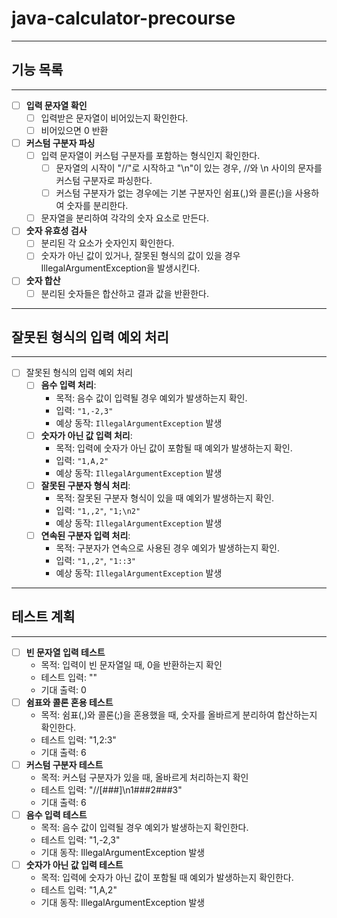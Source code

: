 # java-calculator-precourse
* * *
## 기능 목록
* * *
- [ ] **입력 문자열 확인**
  - [ ] 입력받은 문자열이 비어있는지 확인한다.
  - [ ] 비어있으면 0 반환
- [ ] **커스텀 구분자 파싱**
  - [ ] 입력 문자열이 커스텀 구분자를 포함하는 형식인지 확인한다.
    - [ ] 문자열의 시작이 "//"로 시작하고 "\n"이 있는 경우, //와 \n 사이의 문자를 커스텀 구분자로 파싱한다.
    - [ ] 커스텀 구분자가 없는 경우에는 기본 구분자인 쉼표(,)와 콜론(;)을 사용하여 숫자를 분리한다.
  - [ ] 문자열을 분리하여 각각의 숫자 요소로 만든다.
- [ ] **숫자 유효성 검사**
  - [ ] 분리된 각 요소가 숫자인지 확인한다.
  - [ ] 숫자가 아닌 값이 있거나, 잘못된 형식의 값이 있을 경우 IllegalArgumentException을 발생시킨다.
- [ ] **숫자 합산**
  - [ ] 분리된 숫자들은 합산하고 결과 값을 반환한다.
* * *
## 잘못된 형식의 입력 예외 처리
* * *
- [ ] 잘못된 형식의 입력 예외 처리
  - [ ] **음수 입력 처리**:
    * 목적: 음수 값이 입력될 경우 예외가 발생하는지 확인.
    * 입력: `"1,-2,3"`
    * 예상 동작: `IllegalArgumentException` 발생
  - [ ] **숫자가 아닌 값 입력 처리**:
    * 목적: 입력에 숫자가 아닌 값이 포함될 때 예외가 발생하는지 확인.
    * 입력: `"1,A,2"`
    * 예상 동작: `IllegalArgumentException` 발생
  - [ ] **잘못된 구분자 형식 처리**:
    * 목적: 잘못된 구분자 형식이 있을 때 예외가 발생하는지 확인.
    * 입력: `"1,,2"`, `"1;\n2"`
    * 예상 동작: `IllegalArgumentException` 발생
  - [ ] **연속된 구분자 입력 처리**:
    * 목적: 구분자가 연속으로 사용된 경우 예외가 발생하는지 확인.
    * 입력: `"1,,2"`, `"1::3"`
    * 예상 동작: `IllegalArgumentException` 발생


* * *
## 테스트 계획
* * *
- [ ] **빈 문자열 입력 테스트**
    * 목적: 입력이 빈 문자열일 때, 0을 반환하는지 확인
    * 테스트 입력: ""
    * 기대 출력: 0
- [ ] **쉼표와 콜론 혼용 테스트**
    * 목적: 쉼표(,)와 콜론(;)을 혼용했을 때, 숫자를 올바르게 분리하여 합산하는지 확인한다.
    * 테스트 입력: "1,2:3"
    * 기대 출력: 6
- [ ] **커스텀 구분자 테스트**
    * 목적: 커스텀 구분자가 있을 때, 올바르게 처리하는지 확인
    * 테스트 입력: "//[###]\n1###2###3"
    * 기대 출력: 6
- [ ] **음수 입력 테스트**
    * 목적: 음수 값이 입력될 경우 예외가 발생하는지 확인한다.
    * 테스트 입력: "1,-2,3"
    * 기대 동작: IllegalArgumentException 발생
- [ ] **숫자가 아닌 값 입력 테스트**
    * 목적: 입력에 숫자가 아닌 값이 포함될 때 예외가 발생하는지 확인한다.
    * 테스트 입력: "1,A,2"
    * 기대 동작: IllegalArgumentException 발생
